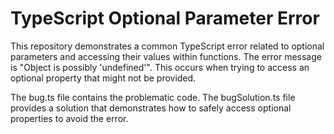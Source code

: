 # TypeScript Optional Parameter Error

This repository demonstrates a common TypeScript error related to optional parameters and accessing their values within functions.  The error message is "Object is possibly 'undefined'". This occurs when trying to access an optional property that might not be provided.

The bug.ts file contains the problematic code. The bugSolution.ts file provides a solution that demonstrates how to safely access optional properties to avoid the error. 